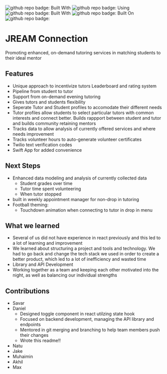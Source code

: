 ![github repo badge: Built With](https://img.shields.io/badge/Using-Typescript-181717?color=blue) ![github repo badge: Using](https://img.shields.io/badge/Using-SwiftUI-181717?color=orange) ![github repo badge: Built With](https://img.shields.io/badge/Using-React-181717?color=blue) ![github repo badge: Built On](https://img.shields.io/badge/Built%20On-VSCode-181717?color=blue) ![github repo badge: ](https://img.shields.io/badge/-MongoDB-181717?color=green)

# JREAM Connection
Promoting  enhanced, on-demand tutoring services in  matching students to their ideal mentor

## Features
- Unique approach to incentivize tutors
Leaderboard and rating system
- Pipeline from student to tutor
- Support from on-demand evening tutoring 
- Gives tutors and students flexibility
- Seperate Tutor and Student profiles to accomodate their different needs
- Tutor profiles allow students to select particular tutors with common interests and connect better. Builds rappport between student and tutor and builds community retaining mentors
- Tracks data to allow analysis of currently offered services and where needs improvement
- Tracks volunteer hours to auto-generate volunteer certificates
- Twilio text verification codes
- Swift App for added convenience

## Next Steps
- Enhanced data modeling and analysis of currently collected data
  - Student grades over time
  - Tutor time spent volunteering
  - When tutor stopped
- built in weekly appointment manager for non-drop in tutoring
- Football theming:
  - Touchdown animation when connecting to tutor in drop in menu

## What we learned
- Several of us did not have experience in react previously and this led to a lot of learning and improvement
- We learned about structuring a project and tools and technology. We had to go back and change the tech stack we used in order to create a better product, which led to a lot of inefficiency and wasted time
- Library and API Development
- Working together as a team and keeping each other motivated into the night, as well as balancing our individual strengths

## Contributions
- Savar
- Daniel
  - Designed toggle component in react utilzing state hook
  - Focused on backend development, managing the API library and endpoints
  - Mentored in git merging and branching to help team members push their changes
  - Wrote this readme!!
- Natu
- Jake
- Muhaimin
- Akhil
- Max